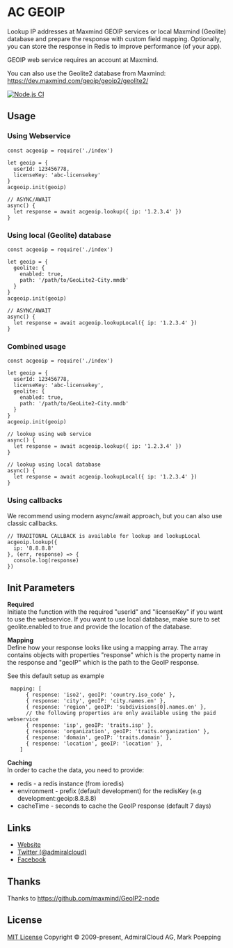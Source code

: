 # AC GEOIP
Lookup IP addresses at Maxmind GEOIP services or local Maxmind (Geolite) database and prepare the response with custom field mapping. Optionally, you can store the response in Redis to improve performance (of your app).

GEOIP web service requires an account at Maxmind.

You can also use the Geolite2 database from Maxmind: https://dev.maxmind.com/geoip/geoip2/geolite2/

[![Node.js CI](https://github.com/AdmiralCloud/ac-geoip/actions/workflows/node.js.yml/badge.svg)](https://github.com/AdmiralCloud/ac-geoip/actions/workflows/node.js.yml)

## Usage

### Using Webservice
```
const acgeoip = require('./index')

let geoip = {
  userId: 123456778,
  licenseKey: 'abc-licensekey'
}
acgeoip.init(geoip)

// ASYNC/AWAIT
async() {
  let response = await acgeoip.lookup({ ip: '1.2.3.4' })
}
```

### Using local (Geolite) database
```
const acgeoip = require('./index')

let geoip = {
  geolite: { 
    enabled: true,
    path: '/path/to/GeoLite2-City.mmdb'
  }
}
acgeoip.init(geoip)

// ASYNC/AWAIT
async() {
  let response = await acgeoip.lookupLocal({ ip: '1.2.3.4' })
}
```

### Combined usage
```
const acgeoip = require('./index')

let geoip = {
  userId: 123456778,
  licenseKey: 'abc-licensekey',
  geolite: {
    enabled: true,
    path: '/path/to/GeoLite2-City.mmdb'
  }
}
acgeoip.init(geoip)

// lookup using web service
async() {
  let response = await acgeoip.lookup({ ip: '1.2.3.4' })
}

// lookup using local database
async() {
  let response = await acgeoip.lookupLocal({ ip: '1.2.3.4' })
}
```

### Using callbacks
We recommend using modern async/await approach, but you can also use classic callbacks.
```
// TRADITONAL CALLBACK is available for lookup and lookupLocal 
acgeoip.lookup({
  ip: '8.8.8.8'
}, (err, response) => {
  console.log(response)
})

```

## Init Parameters
**Required**   
Initiate the function with the required "userId" and "licenseKey" if you want to use the webservice. If you want to use local database, make sure to set geolite.enabled to true and provide the location of the database.

**Mapping**   
Define how your response looks like using a mapping array. The array contains objects with properties "response" which is the property name in the response and "geoIP" which is the path to the GeoIP response. 

See this default setup as example
```
 mapping: [
      { response: 'iso2', geoIP: 'country.iso_code' },
      { response: 'city', geoIP: 'city.names.en' },
      { response: 'region', geoIP: 'subdivisions[0].names.en' },
      // the following properties are only available using the paid webservice
      { response: 'isp', geoIP: 'traits.isp' },
      { response: 'organization', geoIP: 'traits.organization' },
      { response: 'domain', geoIP: 'traits.domain' },
      { response: 'location', geoIP: 'location' },
    ]
```

**Caching**   
In order to cache the data, you need to provide:
+ redis - a redis instance (from ioredis)
+ environment - prefix (default development) for the redisKey (e.g development:geoip:8.8.8.8)
+ cacheTime - seconds to cache the GeoIP response (default 7 days)


## Links
- [Website](https://www.admiralcloud.com/)
- [Twitter (@admiralcloud)](https://twitter.com/admiralcloud)
- [Facebook](https://www.facebook.com/MediaAssetManagement/)

## Thanks
Thanks to https://github.com/maxmind/GeoIP2-node

## License
[MIT License](https://opensource.org/licenses/MIT) Copyright © 2009-present, AdmiralCloud AG, Mark Poepping